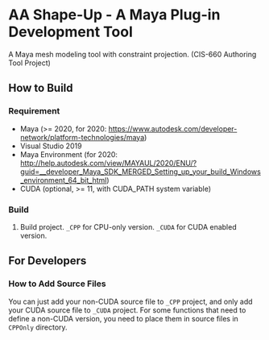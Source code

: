 # AA Shape-Up - A Maya Plug-in Development Tool

A Maya mesh modeling tool with constraint projection. (CIS-660 Authoring Tool Project)



## How to Build

### Requirement

- Maya (>= 2020, for 2020: https://www.autodesk.com/developer-network/platform-technologies/maya)
- Visual Studio 2019
- Maya Environment (for 2020: http://help.autodesk.com/view/MAYAUL/2020/ENU/?guid=__developer_Maya_SDK_MERGED_Setting_up_your_build_Windows_environment_64_bit_html)
- CUDA (optional, >= 11, with CUDA_PATH system variable)



### Build

1. Build project. `_CPP` for CPU-only version. `_CUDA` for CUDA enabled version.



## For Developers

### How to Add Source Files

You can just add your non-CUDA source file to `_CPP` project, and only add your CUDA source file to `_CUDA` project. For some functions that need to define a non-CUDA version, you need to place them in source files in `CPPOnly` directory. 
